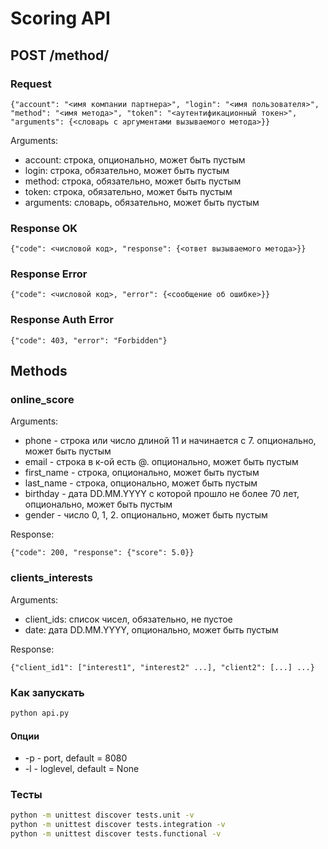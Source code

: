 # Scoring API

## POST /method/
### Request
```
{"account": "<имя компании партнера>", "login": "<имя пользователя>", "method": "<имя метода>", "token": "<аутентификационный токен>", "arguments": {<словарь с аргументами вызываемого метода>}}
```
Arguments:
 - account: строка, опционально, может быть пустым
 - login: строка, обязательно, может быть пустым
 - method: строка, обязательно, может быть пустым
 - token: строка, обязательно, может быть пустым
 - arguments: словарь, обязательно, может быть пустым
 
### Response OK
```
{"code": <числовой код>, "response": {<ответ вызываемого метода>}}
```

### Response Error
```
{"code": <числовой код>, "error": {<сообщение об ошибке>}}
```

### Response Auth Error
```
{"code": 403, "error": "Forbidden"}
```

## Methods
### online_score
Arguments:
- phone - строка или число длиной 11 и начинается с 7. опционально, может быть пустым
- email - строка в к-ой есть @. опционально, может быть пустым
- first_name - строка, опционально, может быть пустым
- last_name - строка, опционально, может быть пустым
- birthday - дата DD.MM.YYYY с которой прошло не более 70 лет, опционально, может быть пустым
- gender - число 0, 1, 2. опционально, может быть пустым

Response:
```
{"code": 200, "response": {"score": 5.0}}
```

### clients_interests
Arguments:
- client_ids: список чисел, обязательно, не пустое
- date: дата DD.MM.YYYY, опционально, может быть пустым

Response:
```
{"client_id1": ["interest1", "interest2" ...], "client2": [...] ...}
```


### Как запускать
```sh
python api.py
```

#### Опции
  - -p - port, default = 8080
  - -l - loglevel, default = None

### Тесты
```sh
python -m unittest discover tests.unit -v
python -m unittest discover tests.integration -v
python -m unittest discover tests.functional -v
```